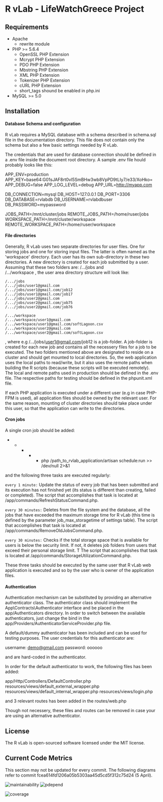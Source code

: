 # R vLab - LifeWatchGreece Project

## Requirements

* Apache 
  * rewrite module
* PHP >= 5.6.4
  * OpenSSL PHP Extension
  * Mcrypt PHP Extension 
  * PDO PHP Extension
  * Mbstring PHP Extension
  * XML PHP Extension
  * Tokenizer PHP Extension 
  * cURL PHP Extension  
  * short_tags shound be enabled in php.ini  
* MySQL >= 5.0

## Installation

#### Database Schema and configuration

R vLab requires a MySQL database with a schema described in schema.sql file in the documentation directory. 
This file does not contain only the schema but also a few basic settings needed by R vLab. 

The credentials that are used for database connection should be defined in a .env file inside the 
document root directory. A sample .env file hould probably looks like this:

APP_ENV=production
APP_KEY=base64:G01sJAF8rt0vl5SmBHw3wb8VpPD9tLIy7/e33/XoHko=
APP_DEBUG=false
APP_LOG_LEVEL=debug
APP_URL=http://myapp.com

DB_CONNECTION=mysql
DB_HOST=127.0.0.1
DB_PORT=3306
DB_DATABASE=rvlabdb
DB_USERNAME=rvlabdbuser
DB_PASSWORD=mypassword

JOBS_PATH=/mnt/cluster/jobs
REMOTE_JOBS_PATH=/home/ruser/jobs
WORKSPACE_PATH=/mnt/cluster/workspace
REMOTE_WORKSPACE_PATH=/home/ruser/workspace

#### File directories

Generally, R vLab uses two separate directories for user files. One for storing jobs and one for storing input files. 
The latter is often named as the 'workspace' directory. Each user has its own sub-directory in these two directories. 
A new directory is created for each job submitted by a user. Assuming that these two folders are:  /.../jobs   and  
/.../workspace , the user area directory structure will look like:

```
/.../jobs
/.../jobs/user1@gmail.com
/.../jobs/user1@gmail.com/job12
/.../jobs/user1@gmail.com/job17
/.../jobs/user2@gmail.com
/.../jobs/user2@gmail.com/job75
/.../jobs/user2@gmail.com/job76

/.../workspace
/.../workspace/user1@gmail.com
/.../workspace/user1@gmail.com/softLagoon.csv
/.../workspace/user2@gmail.com
/.../workspace/user2@gmail.com/softLagoon.csv
```

, where e.g /.../jobs/user1@gmail.com/job12  is a job-folder. A job-folder is created for each new job and contains all the 
necessery files for a job to be executed. The two folders mentioned above are designated to reside on a cluster and should 
get mounted to local directories. So, the web application uses the local paths to read/write, but it also uses the remote 
paths when building the R scripts (because these scripts will be executed remotely). The local and remote paths used in 
production should be defined in the .env file. The respective paths for testing should be defined in the phpunit.xml file.

If each PHP application is executed under a different user (e.g in case PHP-FPM is used), all application files should be 
owned by the relevant user. For the same reason, mounting of cluster directories should take place under this user, so that 
the application can write to the directories.

#### Cron jobs

A single cron job should be added:

* * * * * php /path_to_rvlab_application/artisan schedule:run >> /dev/null 2>&1

and the following three tasks are executed regularly:

`every 1 minute:`  Update the status of every job that has been submitted and its execution has not finished yet (its status is different than creating, failed or completed). The script that accomplishes that task is located at /app/commands/RefreshStatusCommand.php. 

`every 30 minutes:`  Deletes from the file system and the database, all the jobs that have exceeded the  maximum storage time for R vLab (this time is defined by the parameter job_max_storagetime of settings table). The script that accomplishes that task is located at /app/commands/RemoveOldJobsCommand.php. 

`every 30 minutes:` Checks if the total storage space that is available for users is below the security limit. If not, it deletes job folders from users that exceed their personal storage limit. Τ The script that accomplishes that task is located at /app/commands/StorageUtilizationCommand.php. 

These three tasks should be executed by the same user that R vLab web application is executed and so by the user who is owner of the application files.  

#### Authentication

Authentication mechanism can be substituted by providing an alternative authenticator class. The authenticator class should implement the App\Contracts\Authenticator interface and
be placed in the app/Authenticators directory. In order to switch between the available authenticators, just change the bind in the app/Providers/AuthenticatorServiceProvider.php file. 

A default/dummy authenticator has been included and can be used for testing purposes. The user credentials for this authenticator are:

username: demo@gmail.com 
password: oooooo

and are hard-coded in the authenticator.

In order for the default authenticator to work, the following files has been added:

app/Http/Controllers/DefaultController.php
resources/views/default_external_wrapper.php
resources/views/default_internal_wrapper.php
resources/views/login.php

and 3 relevant routes has been added in the routes/web.php

Though not necessery, these files and routes can be removed in case your are
using an alternative authenticator.

## License

The R vLab is open-sourced software licensed under the MIT license.

## Current Code Metrics

This section may not be updated for every commit. 
The following diagrams refer to commit  fcea614fd1206a05b5303aa45d5cd5f312c75d24 (5 April).

![maintainability](https://cloud.githubusercontent.com/assets/5471589/24722833/ddc12126-1a4d-11e7-8b6d-524a1df3ecd3.png)  ![pdepend](https://cloud.githubusercontent.com/assets/5471589/24722845/eac2db62-1a4d-11e7-8d7c-c1422d8d6df4.png)

![coverage](https://cloud.githubusercontent.com/assets/5471589/24722857/f259b062-1a4d-11e7-89a2-e729c64d9080.png)
